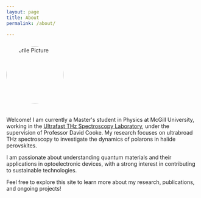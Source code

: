 ```yaml
---
layout: page
title: About
permalink: /about/

---
```


<div style="display: flex; align-items: flex-start; gap: 20px; flex-wrap: wrap; margin-top: 20px;">
  <img src="{{ site.baseurl }}/assets/images/Headshot_Snow.jpeg" alt="Profile Picture" style="width: 150px; border-radius: 100px; object-fit: cover; flex-shrink: 0; margin-top: 4px;" />
  <div>
    <p>Welcome! I am currently a Master's student in Physics at McGill University, working in the <a href="https://thz.lab.mcgill.ca/">Ultrafast THz Spectroscopy Laboratory</a>, under the supervision of Professor David Cooke. My research focuses on ultrabroad THz spectroscopy to investigate the dynamics of polarons in halide perovskites.</p>
    <p>I am passionate about understanding quantum materials and their applications in optoelectronic devices, with a strong interest in contributing to sustainable technologies.</p>
    <p>Feel free to explore this site to learn more about my research, publications, and ongoing projects!</p>
  </div>
</div>
